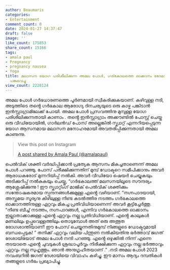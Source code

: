 ```yaml
---
author: Beaumaris
categories:
- Entertainment
comment_count: 0
date: 2024-01-27 14:37:47
draft: false
image: ''
like_count: 175853
share_count: 15166
tags:
- amala paul
- Pregnancy
- pregnancy nausea
- Yoga
title: മലാസന യോഗ പരിശീലിക്കുന്ന അമല പോൾ, ഗര്ഭകാലത്തെ ഓക്കാനം ഭേദമാക്കാനുള്ള ഒരു ടിപ്പ്
  പങ്കുവെച്ചു
view_count: 2228124
---
```


അമല പോൾ ഗർഭധാരണത്തെ പൂർണമായി സ്വീകരിക്കുകയാണ്. കഴിവുള്ള നടി, അടുത്തിടെ തൻ്റെ ഗർഭകാല ആരോഗ്യ ദിനചര്യയുടെ ഒരു കാഴ്ച പങ്കിടാൻ ഇൻസ്റ്റാഗ്രാമിലേക്ക് പോയി. അമല പോൾ പ്രസവത്തിനു മുമ്പുള്ള യോഗ പരിശീലിക്കുന്നതായി കാണാം . തൻ്റെ ഇൻസ്റ്റാഗ്രാം അക്കൗണ്ടിൽ പോസ്റ്റ് ചെയ്ത ഒരു വീഡിയോയിൽ, ഗാർലൻഡ് പോസ് അല്ലെങ്കിൽ സ്ക്വാറ്റ് എന്നറിയപ്പെടുന്ന യോഗ ആസനമായ മലാസന മനോഹരമായി അവതരിപ്പിക്കുന്നതായി അമല കാണുന്നു. 

> View this post on Instagram
> 
> [A post shared by Amala Paul (@amalapaul)](https://www.instagram.com/reel/C2mv9KAPclO/?utm_source=ig_embed&utm_campaign=loading)

പെൽവിക് ശക്തി വർദ്ധിപ്പിക്കാൻ പ്രത്യേക ആസനം മികച്ചതാണെന്ന് അമല പോൾ പറഞ്ഞു. പോസ് പരീക്ഷിക്കുന്നതിന് മുമ്പ് ഡോക്ടറെ സമീപിക്കാനും അവർ ആരാധകരോട് മുന്നറിയിപ്പ് നൽകി. അവർ വീഡിയോ ഷെയർ ചെയ്യുകയും അടിക്കുറിപ്പ് നൽകുകയും ചെയ്തു, “ഗർഭകാലത്ത് മലസനയിലൂടെ സൗന്ദര്യം ആശ്ലേഷിക്കുന്നു ! ഈ സ്ക്വാറ്റിംഗ് മാജിക് പെൽവിക് ശക്തിക്കും സന്തോഷകരമായ സ്പന്ദനങ്ങൾക്കുമുള്ള എൻ്റെ വഴിയാണ്. ”നഗ്നപാദയായി, അസ്തമയ സൂര്യനു കീഴിലുള്ള നീണ്ട കടൽത്തീര നടത്തം ഗർഭകാലത്തെ ഓക്കാനത്തിനുള്ള ഏറ്റവും മികച്ച പ്രതിവിധിയാണെന്ന് അവർ കൂട്ടിച്ചേർത്തു. “നീണ്ട ബീച്ച് നടത്തം, നഗ്നപാദങ്ങൾ, എന്നിവ ഗർഭകാലത്തെ ഓക്കാനം ഇല്ലാതാക്കാക്കുള്ള എൻ്റെ ഏറ്റവും നല്ല പ്രതിവിധിയാണ്. എൻ്റെ കാലുകൾ മണലിലും ഉപ്പുവെള്ളത്തിലും തൊടുമ്പോൾ അത് ഒരു അത്ഭുത രോഗശാന്തിയാണ്! ഈ പോസ് ചെയ്യുന്നതിനുമുമ്പ് നിങ്ങളുടെ ഡോക്ടറുമായി ബന്ധപ്പെടുക! ” തനിക്ക് ഏറ്റവും വലിയ പിന്തുണ നൽകിയതിനു ഭർത്താവ് ജഗത് ദേശായിയോട് അമല പോൾ നന്ദി പറഞ്ഞു. എൻ്റെ ഒഴുക്കിൽ നിന്ന് എന്നെ തടയാതെ എൻ്റെ ചുവടുകൾ ശ്രദ്ധാപൂർവ്വം നിരീക്ഷിക്കുന്ന ഏറ്റവും നല്ല ഭർത്താവും ഏറ്റവും നല്ല സുഹൃത്തും. ഞാൻ അനുഗൃഹീതയാണ് ." .നടി അമല പോൾ 2023 നവംബറിൽ ജഗത് ദേശായിയെ വിവാഹം കഴിച്ചു. ഈ മാസം ആദ്യം ദമ്പതികൾ തങ്ങളുടെ ഗർഭം പ്രഖ്യാപിച്ചു.
